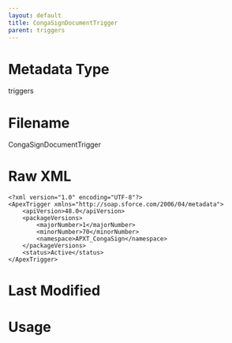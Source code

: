```yaml
---
layout: default
title: CongaSignDocumentTrigger
parent: triggers
---
```

# Metadata Type
triggers


# Filename 
CongaSignDocumentTrigger


# Raw XML
```
<?xml version="1.0" encoding="UTF-8"?>
<ApexTrigger xmlns="http://soap.sforce.com/2006/04/metadata">
    <apiVersion>48.0</apiVersion>
    <packageVersions>
        <majorNumber>1</majorNumber>
        <minorNumber>70</minorNumber>
        <namespace>APXT_CongaSign</namespace>
    </packageVersions>
    <status>Active</status>
</ApexTrigger>
```


# Last Modified


# Usage
